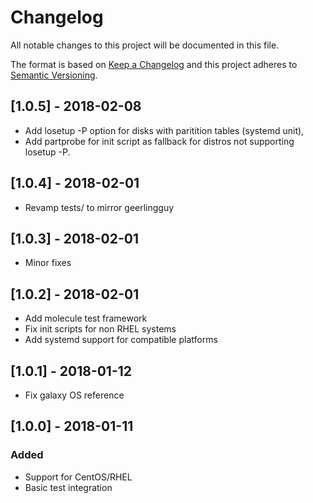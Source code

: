 # Changelog
All notable changes to this project will be documented in this file.

The format is based on [Keep a Changelog](http://keepachangelog.com/en/1.0.0/)
and this project adheres to [Semantic Versioning](http://semver.org/spec/v2.0.0.html).

## [1.0.5] - 2018-02-08
- Add losetup -P option for disks with paritition tables (systemd unit),
- Add partprobe for init script as fallback for distros not supporting losetup -P.

## [1.0.4] - 2018-02-01
- Revamp tests/ to mirror geerlingguy

## [1.0.3] - 2018-02-01
- Minor fixes

## [1.0.2] - 2018-02-01
- Add molecule test framework
- Fix init scripts for non RHEL systems
- Add systemd support for compatible platforms

## [1.0.1] - 2018-01-12
- Fix galaxy OS reference

## [1.0.0] - 2018-01-11
### Added
- Support for CentOS/RHEL
- Basic test integration
